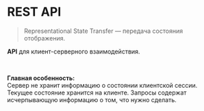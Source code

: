 # REST API

<blockquote class="noveo-info">
Representational State Transfer — передача состояния отображения.
</blockquote>

**API** для клиент-серверного взаимодействия.

<br>

<!-- .element: class="fragment" data-fragment-index="1" -->

**Главная особенность:**  
Сервер не хранит информацию о состоянии клиентской сессии.  
Текущее состояние хранится на клиенте. Запросы содержат исчерпывающую информацию о том, что нужно сделать.

<!-- .element: class="fragment" data-fragment-index="1" -->

